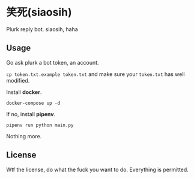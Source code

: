 # 笑死(siaosih)

Plurk reply bot.
siaosih, haha

## Usage

Go ask plurk a bot token, an account.

`cp token.txt.example token.txt` and make sure your `token.txt` has well modified.

Install **docker**.

```
docker-compose up -d
```

If no, install **pipenv**.

```
pipenv run python main.py
```

Nothing more.

## License

Wtf the license, do what the fuck you want to do.
Everything is permitted.
